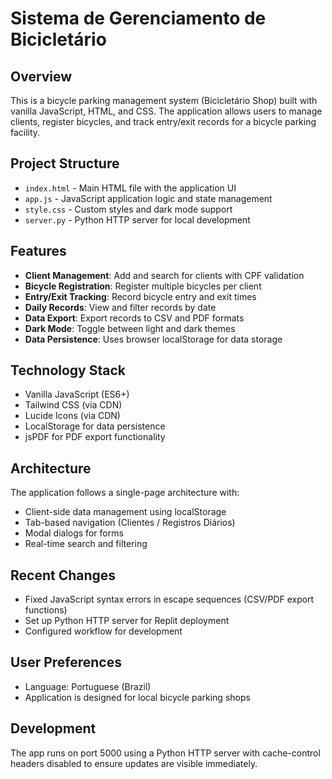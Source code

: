 # Sistema de Gerenciamento de Bicicletário

## Overview
This is a bicycle parking management system (Bicicletário Shop) built with vanilla JavaScript, HTML, and CSS. The application allows users to manage clients, register bicycles, and track entry/exit records for a bicycle parking facility.

## Project Structure
- `index.html` - Main HTML file with the application UI
- `app.js` - JavaScript application logic and state management
- `style.css` - Custom styles and dark mode support
- `server.py` - Python HTTP server for local development

## Features
- **Client Management**: Add and search for clients with CPF validation
- **Bicycle Registration**: Register multiple bicycles per client
- **Entry/Exit Tracking**: Record bicycle entry and exit times
- **Daily Records**: View and filter records by date
- **Data Export**: Export records to CSV and PDF formats
- **Dark Mode**: Toggle between light and dark themes
- **Data Persistence**: Uses browser localStorage for data storage

## Technology Stack
- Vanilla JavaScript (ES6+)
- Tailwind CSS (via CDN)
- Lucide Icons (via CDN)
- LocalStorage for data persistence
- jsPDF for PDF export functionality

## Architecture
The application follows a single-page architecture with:
- Client-side data management using localStorage
- Tab-based navigation (Clientes / Registros Diários)
- Modal dialogs for forms
- Real-time search and filtering

## Recent Changes
- Fixed JavaScript syntax errors in escape sequences (CSV/PDF export functions)
- Set up Python HTTP server for Replit deployment
- Configured workflow for development

## User Preferences
- Language: Portuguese (Brazil)
- Application is designed for local bicycle parking shops

## Development
The app runs on port 5000 using a Python HTTP server with cache-control headers disabled to ensure updates are visible immediately.
